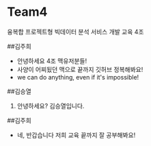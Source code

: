 # Team4
융복합 프로젝트형 빅데이터 분석 서비스 개발 교육 4조

##김주희
- 안녕하세요 4조 맥유저분들!
- 사양이 어찌됬던 맥으로 끝까지 깃허브 정복해봐요!
- we can do anything, even if it's impossible!

##김승열 
1. 안녕하세요? 김승열입니다.

##김주희
- 네, 반갑습니다 저희 교육 끝까지 잘 공부해봐요!
